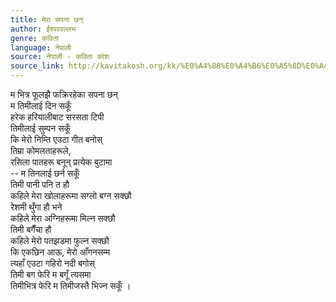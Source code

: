 ```yaml
---
title: मेरा सपना छन्
author: ईश्वरवल्लभ
genre: कविता
language: नेपाली
source: नेपाली - कविता कोश
source_link: http://kavitakosh.org/kk/%E0%A4%88%E0%A4%B6%E0%A5%8D%E0%A4%B5%E0%A4%B0%E0%A4%B5%E0%A4%B2%E0%A5%8D%E0%A4%B2%E0%A4%AD
---
```


म भित्र फूलझै फक्रिरहेका सपना छन्  
म तिमीलाई दिन सकूँ  
हरेक हरियालीबाट सरसता टिपी  
तिमीलाई सुम्पन सकूँ  
कि मेरो निम्ति एउटा गीत बनोस्  
तिम्रा कोमलताहरूले,  
रसिला पातहरू बनून् प्रत्येक बुटामा  
-- म तिनलाई छर्न सकूँ  
तिमी पानी पनि त हौ  
कहिले मेरा खोलाहरूमा सग्लो बग्न सक्छौ  
रेशमी थुँगा हौ भने  
कहिले मेरा अग्निहरूमा मिल्न सक्छौ  
तिमी बगैँचा हौ  
कहिले मेरो पतझडमा फुल्न सक्छौ  
कि एकछिन आऊ, मेरो आँगनसम्म  
त्यहाँ एउटा गहिरो नदी बगोस्  
तिमी बग फेरि म बगूँ त्यसमा  
तिमीभित्र फेरि म तिमीजस्तै भिज्न सकूँ ।
